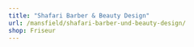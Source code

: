 ```yaml
---
title: "Shafari Barber & Beauty Design"
url: /mansfield/shafari-barber-und-beauty-design/
shop: Friseur
---
```

